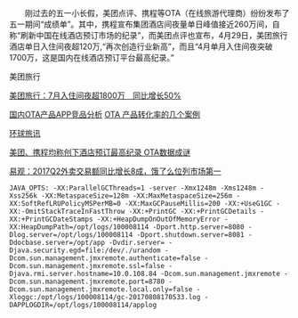 
　　刚过去的五一小长假，美团点评、携程等OTA（在线旅游代理商）纷纷发布了五一期间“成绩单”。其中，携程宣布集团酒店间夜量单日峰值接近260万间，自称“刷新中国在线酒店预订市场的纪录”，而美团点评也宣布，4月29日，美团旅行酒店单日入住间夜超120万,“再次创造行业新高”，而且“4月单月入住间夜突破1700万，这是国内在线酒店预订平台最高纪录。”


美团旅行

[美团旅行：7月入住间夜超1800万　同比增长50%](http://www.traveldaily.cn/article/116455)


[国内OTA产品APP竞品分析](http://www.woshipm.com/evaluating/186664.html)
[OTA 产品转化率的几个案例](http://www.woshipm.com/operate/94752.html)

[环球旅讯](http://www.traveldaily.cn/online/)

[美团、携程均称创下酒店预订最高纪录 OTA数据成谜](http://tech.sina.com.cn/i/2017-06-05/doc-ifyfuzny3155302.shtml)

[易观：2017Q2外卖交易额同比增长8成，饿了么位列市场第一](http://gb.cri.cn/42071/2017/08/02/7371s5246355.htm)


	JAVA_OPTS: -XX:ParallelGCThreads=1 -server -Xmx1248m -Xms1248m -Xss256k -XX:MetaspaceSize=128m -XX:MaxMetaspaceSize=256m -XX:SoftRefLRUPolicyMSPerMB=0 -XX:MaxGCPauseMillis=200 -XX:+UseG1GC -XX:-OmitStackTraceInFastThrow -XX:+PrintGC -XX:+PrintGCDetails -XX:+PrintGCDateStamps -XX:+HeapDumpOnOutOfMemoryError -XX:HeapDumpPath=/opt/logs/100008114 -Dport.http.server=8080 -Dlog.server=/opt/logs/100008114 -Dport.shutdown.server=8081 -Ddocbase.server=/opt/app -Dvdir.server= -Djava.security.egd=file:/dev/./urandom -Dcom.sun.management.jmxremote.authenticate=false -Dcom.sun.management.jmxremote.ssl=false -Djava.rmi.server.hostname=10.0.108.84 -Dcom.sun.management.jmxremote -Dcom.sun.management.jmxremote.port=8780 -Dcom.sun.management.jmxremote.local.only=false -Xloggc:/opt/logs/100008114/gc-20170808170533.log -DAPPLOGDIR=/opt/logs/100008114/applog